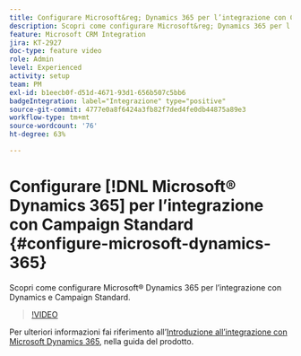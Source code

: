 ```yaml
---
title: Configurare Microsoft&reg; Dynamics 365 per l’integrazione con Campaign Standard
description: Scopri come configurare Microsoft&reg; Dynamics 365 per l’integrazione con Dynamics e Campaign Standard.
feature: Microsoft CRM Integration
jira: KT-2927
doc-type: feature video
role: Admin
level: Experienced
activity: setup
team: PM
exl-id: b1eecb0f-d51d-4671-93d1-656b507c5bb6
badgeIntegration: label="Integrazione" type="positive"
source-git-commit: 4777e0a8f6424a3fb82f7ded4fe0db44875a89e3
workflow-type: tm+mt
source-wordcount: '76'
ht-degree: 63%

---
```


# Configurare [!DNL Microsoft® Dynamics 365] per l’integrazione con Campaign Standard {#configure-microsoft-dynamics-365}

Scopri come configurare Microsoft® Dynamics 365 per l’integrazione con Dynamics e Campaign Standard.

>[!VIDEO](https://video.tv.adobe.com/v/27637?quality=12&learn=on)

Per ulteriori informazioni fai riferimento all’[Introduzione all’integrazione con Microsoft Dynamics 365](https://experienceleague.adobe.com/docs/campaign-standard/using/integrating-with-adobe-cloud/campaign-and-microsoft-dynamics-365/d365-acs-get-started.html?lang=it), nella guida del prodotto.
